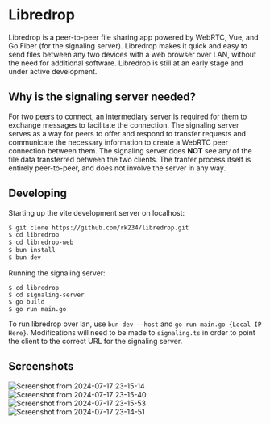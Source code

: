 # Libredrop

Libredrop is a peer-to-peer file sharing app powered by WebRTC, Vue, and Go Fiber (for the signaling server). 
Libredrop makes it quick and easy to send files between any two devices with a web browser 
over LAN, without the need for additional software. Libredrop is still at an early stage and under active
development.

## Why is the signaling server needed?

For two peers to connect, an intermediary server is required for them to exchange messages to facilitate the connection.
The signaling server serves as a way for peers to offer and respond to transfer requests and communicate the necessary
information to create a WebRTC peer connection between them. The signaling server does **NOT** see any of the file data
transferred between the two clients. The tranfer process itself is entirely peer-to-peer, and does not involve the server 
in any way.

## Developing

Starting up the vite development server on localhost:

```bash
$ git clone https://github.com/rk234/libredrop.git
$ cd libredrop
$ cd libredrop-web
$ bun install
$ bun dev
```
Running the signaling server:

```
$ cd libredrop
$ cd signaling-server
$ go build
$ go run main.go
```

To run libredrop over lan, use `bun dev --host` and `go run main.go {Local IP Here}`. Modifications will need to be
made to `signaling.ts` in order to point the client to the correct URL for the signaling server.

## Screenshots 
![Screenshot from 2024-07-17 23-15-14](https://github.com/user-attachments/assets/53e187aa-a41f-4ecf-85ed-ef1195f91c68)
![Screenshot from 2024-07-17 23-15-40](https://github.com/user-attachments/assets/d06b623f-b98c-4ffd-8d63-af567581cda2)
![Screenshot from 2024-07-17 23-15-53](https://github.com/user-attachments/assets/3653c509-d3c2-4f19-99f2-f2de699c1c84)
![Screenshot from 2024-07-17 23-14-51](https://github.com/user-attachments/assets/11057c12-4237-4680-9b6b-9bbed9131d8d)

